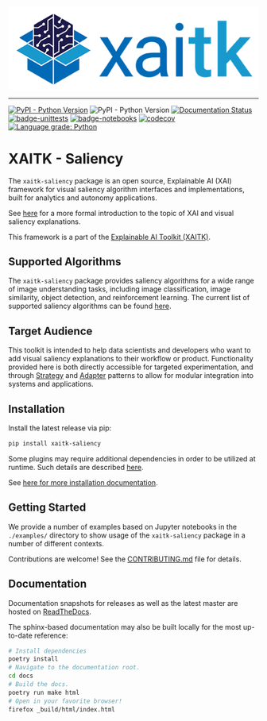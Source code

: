 ![xaitk-logo](./docs/figures/xaitk-wordmark-light.png)

<hr/>

[![PyPI - Python Version](https://img.shields.io/pypi/v/xaitk-saliency)](https://pypi.org/project/xaitk-saliency/)
![PyPI - Python Version](https://img.shields.io/pypi/pyversions/xaitk-saliency)
[![Documentation Status](https://readthedocs.org/projects/xaitk-saliency/badge/?version=latest)](https://xaitk-saliency.readthedocs.io/en/latest/?badge=latest)
[![badge-unittests](https://github.com/xaitk/xaitk-saliency/actions/workflows/ci-unittests.yml/badge.svg)](https://github.com/XAITK/xaitk-saliency/actions/workflows/ci-unittests.yml)
[![badge-notebooks](https://github.com/xaitk/xaitk-saliency/actions/workflows/ci-example-notebooks.yml/badge.svg)](https://github.com/XAITK/xaitk-saliency/actions/workflows/ci-example-notebooks.yml)
[![codecov](https://codecov.io/gh/XAITK/xaitk-saliency/branch/master/graph/badge.svg?token=VHRNXYCNCG)](https://codecov.io/gh/XAITK/xaitk-saliency)
[![Language grade: Python](https://img.shields.io/lgtm/grade/python/g/XAITK/xaitk-saliency.svg?logo=lgtm&logoWidth=18)](https://lgtm.com/projects/g/XAITK/xaitk-saliency/context:python)

# XAITK - Saliency
The `xaitk-saliency` package is an open source, Explainable AI (XAI) framework
for visual saliency algorithm interfaces and implementations, built for
analytics and autonomy applications.

See [here](https://xaitk-saliency.readthedocs.io/en/latest/introduction.html)
for a more formal introduction to the topic of XAI and visual saliency
explanations.

This framework is a part of the [Explainable AI Toolkit (XAITK)](
https://xaitk.org).

## Supported Algorithms
The `xaitk-saliency` package provides saliency algorithms for a wide range of image understanding
tasks, including image classification, image similarity, object detection, and reinforcement learning.
The current list of supported saliency algorithms can be found [here](
https://xaitk-saliency.readthedocs.io/en/latest/introduction.html#saliency-algorithms).

## Target Audience
This toolkit is intended to help data scientists and developers who want to
add visual saliency explanations to their workflow or product.
Functionality provided here is both directly accessible for targeted
experimentation, and through [Strategy](
https://en.wikipedia.org/wiki/Strategy_pattern) and [Adapter](
https://en.wikipedia.org/wiki/Adapter_pattern) patterns to allow for
modular integration into systems and applications.

## Installation
Install the latest release via pip:
```bash
pip install xaitk-saliency
```

Some plugins may require additional dependencies in order to be utilized at
runtime.
Such details are described [here](
https://xaitk-saliency.readthedocs.io/en/latest/implementations.html).

See [here for more installation documentation](
https://xaitk-saliency.readthedocs.io/en/latest/installation.html).

## Getting Started
We provide a number of examples based on Jupyter notebooks in the `./examples/`
directory to show usage of the `xaitk-saliency` package in a number of
different contexts.

Contributions are welcome!
See the [CONTRIBUTING.md](./CONTRIBUTING.md) file for details.

## Documentation
Documentation snapshots for releases as well as the latest master are hosted on
[ReadTheDocs](https://xaitk-saliency.readthedocs.io/en/latest/).

The sphinx-based documentation may also be built locally for the most
up-to-date reference:
```bash
# Install dependencies
poetry install
# Navigate to the documentation root.
cd docs
# Build the docs.
poetry run make html
# Open in your favorite browser!
firefox _build/html/index.html
```

